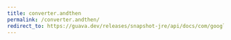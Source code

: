 ```yaml
---
title: converter.andthen
permalink: /converter.andthen/
redirect_to: https://guava.dev/releases/snapshot-jre/api/docs/com/google/common/base/Converter.html#andThen-com.google.common.base.Converter-
---
```

